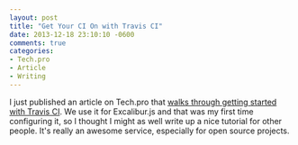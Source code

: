 ```yaml
---
layout: post
title: "Get Your CI On with Travis CI"
date: 2013-12-18 23:10:10 -0600
comments: true
categories: 
- Tech.pro
- Article
- Writing
---
```


I just published an article on Tech.pro that [walks through getting started with Travis CI](http://tech.pro/tutorial/1749/get-your-ci-on-with-travis-ci). We use it for Excalibur.js and that was my first
time configuring it, so I thought I might as well write up a nice tutorial for other people. It's really an awesome service, especially
for open source projects.